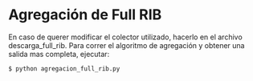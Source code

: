 # Agregación de Full RIB

En caso de querer modificar el colector utilizado, hacerlo en el archivo descarga_full_rib.
Para correr el algoritmo de agregación y obtener una salida mas completa, ejecutar:

    $ python agregacion_full_rib.py
